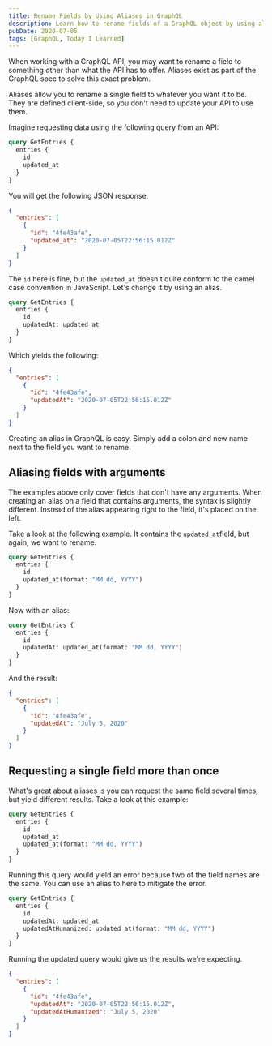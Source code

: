 ```yaml
---
title: Rename Fields by Using Aliases in GraphQL
description: Learn how to rename fields of a GraphQL object by using aliases.
pubDate: 2020-07-05
tags: [GraphQL, Today I Learned]
---
```


When working with a GraphQL API, you may want to rename a field to something
other than what the API has to offer. Aliases exist as part of the GraphQL spec
to solve this exact problem.

Aliases allow you to rename a single field to whatever you want it to be. They
are defined client-side, so you don't need to update your API to use them.

Imagine requesting data using the following query from an API:

```graphql
query GetEntries {
  entries {
    id
    updated_at
  }
}
```

You will get the following JSON response:

```json
{
  "entries": [
    {
      "id": "4fe43afe",
      "updated_at": "2020-07-05T22:56:15.012Z"
    }
  ]
}
```

The `id` here is fine, but the `updated_at` doesn't quite conform to the camel
case convention in JavaScript. Let's change it by using an alias.

```graphql
query GetEntries {
  entries {
    id
    updatedAt: updated_at
  }
}
```

Which yields the following:

```json
{
  "entries": [
    {
      "id": "4fe43afe",
      "updatedAt": "2020-07-05T22:56:15.012Z"
    }
  ]
}
```

Creating an alias in GraphQL is easy. Simply add a colon and new name next to
the field you want to rename.

## Aliasing fields with arguments

The examples above only cover fields that don't have any arguments. When
creating an alias on a field that contains arguments, the syntax is slightly
different. Instead of the alias appearing right to the field, it's placed on the
left.

Take a look at the following example. It contains the `updated_at`field, but
again, we want to rename.

```graphql
query GetEntries {
  entries {
    id
    updated_at(format: "MM dd, YYYY")
  }
}
```

Now with an alias:

```graphql
query GetEntries {
  entries {
    id
    updatedAt: updated_at(format: "MM dd, YYYY")
  }
}
```

And the result:

```json
{
  "entries": [
    {
      "id": "4fe43afe",
      "updatedAt": "July 5, 2020"
    }
  ]
}
```

## Requesting a single field more than once

What's great about aliases is you can request the same field several times, but
yield different results. Take a look at this example:

```graphql
query GetEntries {
  entries {
    id
    updated_at
    updated_at(format: "MM dd, YYYY")
  }
}
```

Running this query would yield an error because two of the field names are the
same. You can use an alias to here to mitigate the error.

```graphql
query GetEntries {
  entries {
    id
    updatedAt: updated_at
    updatedAtHumanized: updated_at(format: "MM dd, YYYY")
  }
}
```

Running the updated query would give us the results we're expecting.

```json
{
  "entries": [
    {
      "id": "4fe43afe",
      "updatedAt": "2020-07-05T22:56:15.012Z",
      "updatedAtHumanized": "July 5, 2020"
    }
  ]
}
```
